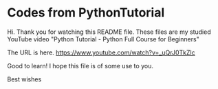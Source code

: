# Codes from PythonTutorial

Hi.
Thank you for watching this README file.
These files are my studied YouTube video "Python Tutorial - Python Full Course for Beginners"

The URL is here.
https://www.youtube.com/watch?v=_uQrJ0TkZlc

Good to learn!
I hope this file is of some use to you.

Best wishes
